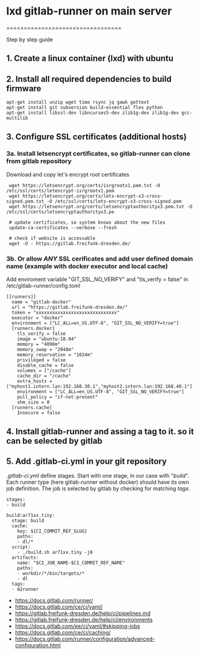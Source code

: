 # lxd gitlab-runner on main server
=================================

Step by step guide

## 1. Create a linux container (lxd) with ubuntu

## 2. Install all required dependencies to build firmware

```
apt-get install unzip wget time rsync jq gawk gettext
apt-get install git subversion build-essential flex python
apt-get install libssl-dev libncurses5-dev zlib1g-dev zlib1g-dev gcc-multilib
```

## 3. Configure SSL certificates (additional hosts)

### 3a. Install letsencrypt certificates, so gitlab-runner can clone from gitlab repository

Download and copy let's encrypt root certificates

```
 wget https://letsencrypt.org/certs/isrgrootx1.pem.txt -O /etc/ssl/certs/letencrypt-isrgrootx1.pem
 wget https://letsencrypt.org/certs/lets-encrypt-x3-cross-signed.pem.txt -O /etc/ssl/certs/lets-encrypt-x3-cross-signed.pem
 wget https://letsencrypt.org/certs/letsencryptauthorityx3.pem.txt -O /etc/ssl/certs/letsencryptauthorityx3.pe
 
 # update certificates, so system knows about the new files
 update-ca-certificates --verbose --fresh

 # check if website is accessable
 wget -O - https://gitlab.freifunk-dresden.de/
```

### 3b. Or allow *ANY* SSL cerificates and add user defined domain name (example with docker executor and local cache)

Add enviroment variable "GIT_SSL_NO_VERIFY" and "tls_verify = false" in /etc/gitlab-runner/config.toml


```
[[runners]]
  name = "gitlab-docker"
  url = "https://gitlab.freifunk-dresden.de/"
  token = "xxxxxxxxxxxxxxxxxxxxxxxxxxxxxx"
  executor = "docker"
  environment = ["LC_ALL=en_US.UTF-8", "GIT_SSL_NO_VERIFY=true"]
  [runners.docker]
    tls_verify = false
    image = "ubuntu:18.04"
    memory = "4096m"
    memory_swap = "2048m"
    memory_reservation = "1024m"
    privileged = false
    disable_cache = false
    volumes = ["/cache"]
    cache_dir = "/cache"
    extra_hosts = ["myhost1.intern.lan:192.168.30.1","myhost2.intern.lan:192.168.40.1"]
    environment = ["LC_ALL=en_US.UTF-8", "GIT_SSL_NO_VERIFY=true"]
    pull_policy = "if-not-present"
    shm_size = 0
  [runners.cache]
    Insecure = false
```

## 4. Install gitlab-runner and assing a tag to it. so it can be selected by gitlab

## 5. Add .gitlab-ci.yml in your git repository

*.gitlab-ci.yml* define stages. Start with one stage, in our case with "*build*".<br>
Each runner type (here gitlab-runner without docker) should have its own job definition.
The job is selected by gitlab by checking for matching *tags*.

```
stages:
- build

build:ar71xx.tiny:
  stage: build
  cache:
    key: ${CI_COMMIT_REF_SLUG}
    paths:
    - dl/*
  script:
    - ./build.sh ar71xx.tiny -j8
  artifacts:
    name: "$CI_JOB_NAME-$CI_COMMIT_REF_NAME"
    paths:
    - workdir/*/bin/targets/*
    - dl
  tags:
  - m2runner

```
- https://docs.gitlab.com/runner/
- https://docs.gitlab.com/ce/ci/yaml/
- https://gitlab.freifunk-dresden.de/help/ci/pipelines.md
- https://gitlab.freifunk-dresden.de/help/ci/environments
- https://docs.gitlab.com/ee/ci/yaml/#skipping-jobs
- https://docs.gitlab.com/ce/ci/caching/
- https://docs.gitlab.com/runner/configuration/advanced-configuration.html

